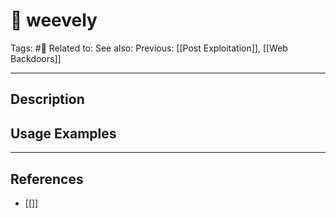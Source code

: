# 💢 weevely
Tags: #💢
Related to: 
See also: 
Previous: [[Post Exploitation]], [[Web Backdoors]]

---
## Description


## Usage Examples


---
## References
- [[]]